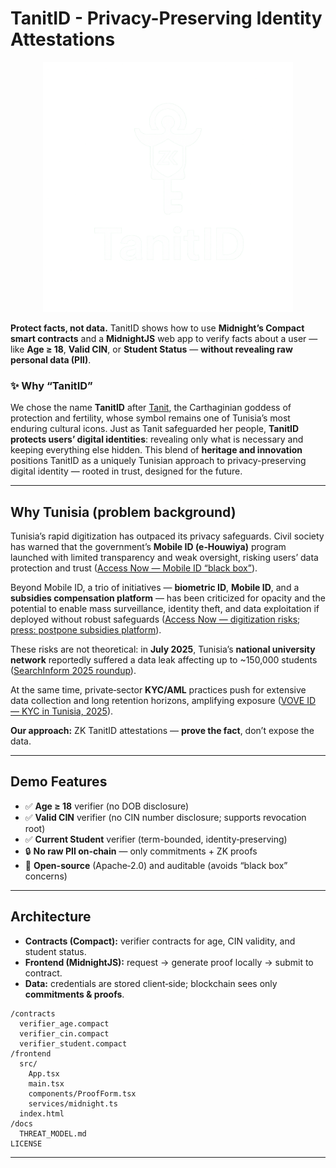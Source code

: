 # TanitID - Privacy-Preserving Identity Attestations

<p align="center">
  <img src="assets/zktanitid-logo.png" width="400" />
</p>

**Protect facts, not data.** TanitID shows how to use **Midnight’s Compact smart contracts** and a **MidnightJS** web app to verify facts about a user — like **Age ≥ 18**, **Valid CIN**, or **Student Status** — **without revealing raw personal data (PII)**.

### ✨ Why “TanitID”
We chose the name **TanitID** after [Tanit](https://en.wikipedia.org/wiki/Tanit), the Carthaginian goddess of protection and fertility, whose symbol remains one of Tunisia’s most enduring cultural icons. Just as Tanit safeguarded her people, **TanitID protects users’ digital identities**: revealing only what is necessary and keeping everything else hidden. This blend of **heritage and innovation** positions TanitID as a uniquely Tunisian approach to privacy-preserving digital identity — rooted in trust, designed for the future.

---

## Why Tunisia (problem background)
Tunisia’s rapid digitization has outpaced its privacy safeguards. Civil society has warned that the government’s **Mobile ID (e‑Houwiya)** program launched with limited transparency and weak oversight, risking users’ data protection and trust ([Access Now — Mobile ID “black box”](https://www.accessnow.org/tunisia-must-open-mobile-id-black-box/)).

Beyond Mobile ID, a trio of initiatives — **biometric ID**, **Mobile ID**, and a **subsidies compensation platform** — has been criticized for opacity and the potential to enable mass surveillance, identity theft, and data exploitation if deployed without robust safeguards ([Access Now — digitization risks](https://www.accessnow.org/tunisias-digitization-programs-threaten-the-privacy-of-millions/); [press: postpone subsidies platform](https://www.accessnow.org/press-release/tunisia-postpone-digital-platform-for-subsidies-compensation-launch/)).

These risks are not theoretical: in **July 2025**, Tunisia’s **national university network** reportedly suffered a data leak affecting up to ~150,000 students ([SearchInform 2025 roundup](https://searchinform.com/blog/2025/7/16/data-breaches-in-saudi-arabia-and-tunisia/)).

At the same time, private‑sector **KYC/AML** practices push for extensive data collection and long retention horizons, amplifying exposure ([VOVE ID — KYC in Tunisia, 2025](https://blog.voveid.com/kyc-compliance-in-tunisia-a-2025-guide-for-digital-businesses/)).

**Our approach:** ZK TanitID attestations — **prove the fact**, don’t expose the data.

---

## Demo Features
- ✅ **Age ≥ 18** verifier (no DOB disclosure)
- ✅ **Valid CIN** verifier (no CIN number disclosure; supports revocation root)
- ✅ **Current Student** verifier (term-bounded, identity‑preserving)
- 🔒 **No raw PII on‑chain** — only commitments + ZK proofs
- 🧾 **Open-source** (Apache‑2.0) and auditable (avoids “black box” concerns)

---

## Architecture
- **Contracts (Compact):** verifier contracts for age, CIN validity, and student status.
- **Frontend (MidnightJS):** request → generate proof locally → submit to contract.
- **Data:** credentials are stored client‑side; blockchain sees only **commitments & proofs**.

```
/contracts
  verifier_age.compact
  verifier_cin.compact
  verifier_student.compact
/frontend
  src/
    App.tsx
    main.tsx
    components/ProofForm.tsx
    services/midnight.ts
  index.html
/docs
  THREAT_MODEL.md
LICENSE
```

---
